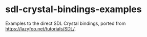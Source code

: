 # sdl-crystal-bindings-examples

Examples to the direct SDL Crystal bindings, ported from https://lazyfoo.net/tutorials/SDL/.
